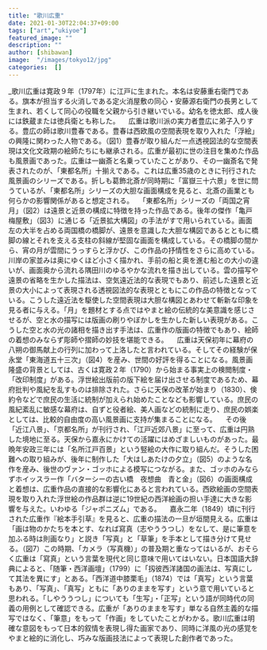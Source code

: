 ```yaml
---
title: "歌川広重"
date: 2021-01-30T22:04:37+09:00
tags: ["art","ukiyoe"]
featured_image: ""
description: ""
author: [shibawan]
image:  "/images/tokyo12/jpg"
categories:  []
---
```

_歌川広重は寛政９年（1797年）に江戸に生まれた。本名は安藤重右衛門である。旗本が担当する火消しである定火消屋敷の同心・安藤源右衛門の長男として生まれ、若くして同心の役職を父親から引き継いでいる。幼名を徳太郎、成人後には鉄蔵または徳兵衛とも称した。
　広重は歌川派の実力者豊広に弟子入りする。豊広の師は歌川豊春である。豊春は西欧風の空間表現を取り入れた「浮絵」の興隆に関わった人物である。（図1）豊春が取り組んだ一点透視図法的な空間表現は文化文政期の絵師たちにも継承される。広重が最初に世の注目を集めた作品も風景画であった。広重は一幽斎と名乗っていたことがあり、その一幽斎名で発表されたのが、「東都名所」十揃えである。これは広重35歳のときに刊行された風景画のシリーズである。折しも葛飾北斎が同時期に「富嶽三十六景」を世に問うているが、「東都名所」シリーズの大胆な画面構成を見ると、北斎の画業とも何らかの影響関係があると想定される。
　「東都名所」シリーズの「両国之宵月」（図2）は遠景と近景の構成に特徴を持った作品である。後年の傑作「亀戸梅屋敷」（図3）に通じる「近景拡大構図」の手法がすで用いられている。画面左の大半を占める両国橋の橋脚が、遠景を意識した大胆な構図であるとともに橋脚の線とそれを支える支柱の斜線が堅固な画面を構成している。その橋脚の間から、宵の月が雲間にうっすらと浮かび、この作品の抒情性をさらに高めている。川岸の家並みは奥にゆくほど小さく描かれ、手前の船と奥を進む船との大小の違いが、画面奥から流れる隅田川のゆるやかな流れを描き出している。雲の描写や遠景の省略を生かした描法は、空気遠近法的な表現でもあり、前述した遠景と近景の大小によって表現される透視図法的な表現とともにこの作品の特徴となっている。こうした遠近法を駆使した空間表現は大胆な構図とあわせて斬新な印象を見る者に与える。「月」を題材とする点ではやまと絵の伝統的な美意識を感じさせるが、空と水の描写には版画の刷りやぼかしを生かした新しい表現がある。こうした空と水の光の諸相を描き出す手法は、広重作の版画の特徴でもあり、絵師の着想のみならず彫師や摺師の妙技を堪能できる。
　広重は天保初年に幕府の八朔の御馬献上の行列に加わって上洛したと言われている。そしてその経験が保永堂「東海道五十三次」（図4）を産み、世間の好評を得ることになる。風景画隆盛の背景としては、古くは寛政２年（1790）から始まる事実上の検閲制度・「改印制度」がある。浮世絵出版前の版下絵を届け出させる制度であるため、幕府批判や風紀を乱すものは排除された。さらに天保の改革が始まり（1830）、倹約令などで庶民の生活に統制が加えられ始めたことなども影響している。庶民の風紀紊乱に敏感な幕府は、自ずと役者絵、美人画などの統制に走り、庶民の娯楽としては、比較的自由度の高い風景画に支持が集まることになる。
　その後「近江八景」、「京都名所」が刊行され、「江戸近郊八景」に至って、広重は円熟した境地に至る。天保から嘉永にかけての活躍にはめざましいものがあった。最晩年安政三年には「名所江戸百景」という竪絵の大作に取り組んだ。そうした困難への取り組みが、後年に制作した「大はしあたけの夕立」（図5）のような名作を産み、後世のヴァン・ゴッホによる模写につながる。また、ゴッホのみならずホイッスラー作「バターシーの古い橋　夜想曲　青と金」（図6）の画面構成と着想は、広重作品の直接的な影響化にあると言われている。西欧絵画の空間表現を取り入れた浮世絵の作品群は逆に19世紀の西洋絵画の担い手達に大きな影響を与えた。いわゆる「ジャポニズム」である。
　嘉永二年（1849）頃に刊行された広重作『絵本手引草』を見ると、広重の描法の一旦が垣間見える。広重は「画は物のかたちを本とす、なれば寫真（志やううつし）をなして、是に筆意を加ふる時は則画なり」と説き「写真」と「草筆」を手本として描き分けて見せる。（図7）この時期、「カメラ（写真機）」の普及期と重なってはいるが、おそらく広重は「寫真」という言葉を現代と同じ意味で用いてはいない。日本国語大辞典によると、「随筆・西洋画壇」（1799）に「扨彼西洋諸国の画法は、写真にして其法を異にす」とある。「西洋道中膝栗毛」（1874）では「真写」という言葉もあり、「写真」、「真写」ともに「ありのままを写す」という意で用いていると思われる。「しやううつし」についても「生写」・「正写」という語が同時代の同義の用例として確認できる。広重が「ありのままを写す」単なる自然主義的な描写ではなく、「筆意」をもって「作画」をしていたことがわかる。歌川広重は明確な意図をもって日本的叙情を表現し得た画家であり、同時に洋風の光の感覚をやまと絵的に消化し、巧みな版画技法によって表現した創作者であった。

